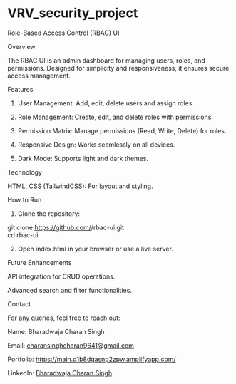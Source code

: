 # VRV_security_project
Role-Based Access Control (RBAC) UI

Overview

The RBAC UI is an admin dashboard for managing users, roles, and permissions. Designed for simplicity and responsiveness, it ensures secure access management.

Features

1. User Management: Add, edit, delete users and assign roles.


2. Role Management: Create, edit, and delete roles with permissions.


3. Permission Matrix: Manage permissions (Read, Write, Delete) for roles.


4. Responsive Design: Works seamlessly on all devices.


5. Dark Mode: Supports light and dark themes.



Technology

HTML, CSS (TailwindCSS): For layout and styling.


How to Run

1. Clone the repository:

git clone https://github.com/<your-username>/rbac-ui.git  
cd rbac-ui


2. Open index.html in your browser or use a live server.



Future Enhancements

API integration for CRUD operations.

Advanced search and filter functionalities.


Contact

For any queries, feel free to reach out:

Name: Bharadwaja Charan Singh

Email: charansinghcharan9641@gmail.com

Portfolio: https://main.d1b8dgasnp2zpw.amplifyapp.com/

LinkedIn: [Bharadwaja Charan Singh](https://www.linkedin.com/in/bharadwaja-charan-singh-78108a25a)
